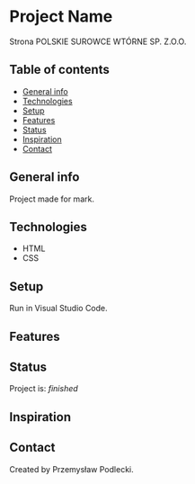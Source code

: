 # Project Name
Strona POLSKIE SUROWCE WTÓRNE SP. Z.O.O.

## Table of contents
* [General info](#general-info)
* [Technologies](#technologies)
* [Setup](#setup)
* [Features](#features)
* [Status](#status)
* [Inspiration](#inspiration)
* [Contact](#contact)

## General info
Project made for mark.

## Technologies
* HTML
* CSS

## Setup
Run in Visual Studio Code.

## Features

## Status
Project is: _finished_

## Inspiration

## Contact
Created by Przemysław Podlecki.
